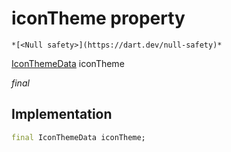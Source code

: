 


# iconTheme property




    *[<Null safety>](https://dart.dev/null-safety)*


[IconThemeData](https://api.flutter.dev/flutter/widgets/IconThemeData-class.html) iconTheme
  
_final_






## Implementation

```dart
final IconThemeData iconTheme;


```







